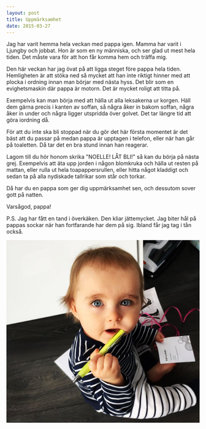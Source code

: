 ```yaml
---
layout: post
title: Uppmärksamhet
date: 2015-03-27
---
```


Jag har varit hemma hela veckan med pappa igen. Mamma har varit i
Ljungby och jobbat. Hon är som en ny människa, och ser glad ut mest
hela tiden. Det måste vara för att hon får komma hem och träffa mig.

Den här veckan har jag övat på att ligga steget före pappa hela tiden.
Hemligheten är att stöka ned så mycket att han inte riktigt hinner
med att plocka i ordning innan man börjar med nästa hyss. Det blir
som en evighetsmaskin där pappa är motorn. Det är mycket roligt att titta på.

Exempelvis kan man börja med att hälla ut alla leksakerna ur korgen.
Häll dem gärna precis i kanten av soffan, så några åker in bakom soffan,
några åker in under och några ligger utspridda över golvet. Det tar längre
tid att göra iordning då.

För att du inte ska bli stoppad när du gör det här första momentet är det
bäst att du passar på medan pappa är upptagen i telefon, eller när han går på
toaletten. Då tar det en bra stund innan han reagerar.

Lagom till du hör honom skrika "NOELLE! LÅT BLI!" så kan du börja på nästa grej.
Exempelvis att äta upp jorden i någon blomkruka och hälla ut resten på mattan,
eller rulla ut hela toapappersrullen, eller hitta något kladdigt och sedan
ta på alla nydiskade tallrikar som står och torkar.

Då har du en pappa som ger dig uppmärksamhet sen, och dessutom sover gott på natten.

Varsågod, pappa!

P.S. Jag har fått en tand i överkäken. Den kliar jättemycket. Jag biter hål på pappas
sockar när han fortfarande har dem på sig. Ibland får jag tag i tån också.

![vid pennan](/images/2015-03-27.jpg)
